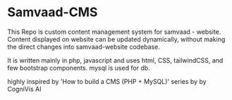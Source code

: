  # Samvaad-CMS

 This Repo is custom content management system for samvaad - website. Content displayed on website
 can be updated dynamically, without making the direct changes into samvaad-website codebase.

 It is written mainly in php, javascript and uses html, CSS, tailwindCSS, and few bootstrap components.
 mysql is used for db.

 highly inspired by 'How to build a CMS (PHP + MySQL)' series by by CogniVis AI
